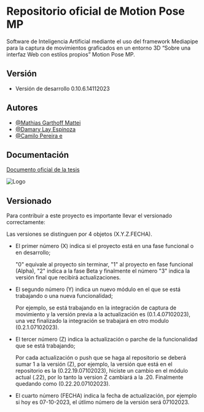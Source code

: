 
# Repositorio oficial de Motion Pose MP

Software de Inteligencia Artificial mediante el uso del framework Mediapipe para la captura de movimientos graficados en un entorno 3D “Sobre una interfaz Web con estilos propios”
Motion Pose MP.

## Versión
- Versión de desarrollo 0.10.6.14112023
## Autores

- [@Mathias Garthoff Mattei](https://github.com/fukashigi1)
- [@Damary Lay Espinoza](https://github.com/Damariri)
- [@Camilo Pereira e](https://git0.6.12.28102023hub.com/Droflax)


## Documentación

[Documento oficial de la tesis](https://linktodocumentation)


![Logo](https://i.ibb.co/WVjWcky/motion-pose-icon.png)


## Versionado

Para contribuir a este proyecto es importante llevar el versionado correctamente:

Las versiones se distinguen por 4 objetos (X.Y.Z.FECHA).

- El primer número (X) indica si el proyecto está en una fase funcional o en desarrollo;
  
  "0" equivale al proyecto sin terminar, "1" al proyecto en fase funcional (Alpha), "2" indica a la fase Beta y finalmente el número "3" indica la versión final que recibirá actualizaciones.

- El segundo número (Y) indica un nuevo módulo en el que se está trabajando o una nueva funcionalidad;

  Por ejemplo, se está trabajando en la integración de captura de movimiento y la versión previa a la actualización es (0.1.4.07102023), una vez finalizado la integración se trabajará en otro modulo (0.2.1.07102023).

- El tercer número (Z) indica la actualización o parche de la funcionalidad que se está trabajando;

  Por cada actualización o push que se haga al repositorio se deberá sumar 1 a la versión (Z), por ejemplo, la versión que está en el repositorio es la (0.22.19.07102023), hiciste un cambio en el módulo actual (.22), por lo tanto la version Z cambiará a la .20. Finalmente quedando como (0.22.20.07102023).
 
- El cuarto número (FECHA) indica la fecha de actualización, por ejemplo si hoy es 07-10-2023, el útlimo número de la versión será 07102023.

